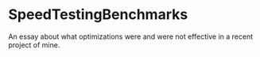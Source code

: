 # SpeedTestingBenchmarks
 An essay about what optimizations were and were not effective in a recent project of mine.
